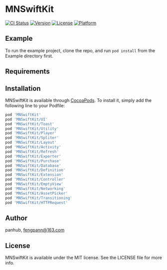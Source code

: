 # MNSwiftKit

[![CI Status](https://img.shields.io/travis/mellow/MNSwiftKit.svg?style=flat)](https://travis-ci.org/mellow/MNSwiftKit)
[![Version](https://img.shields.io/cocoapods/v/MNSwiftKit.svg?style=flat)](https://cocoapods.org/pods/MNSwiftKit)
[![License](https://img.shields.io/cocoapods/l/MNSwiftKit.svg?style=flat)](https://cocoapods.org/pods/MNSwiftKit)
[![Platform](https://img.shields.io/cocoapods/p/MNSwiftKit.svg?style=flat)](https://cocoapods.org/pods/MNSwiftKit)

## Example

To run the example project, clone the repo, and run `pod install` from the Example directory first.

## Requirements

## Installation

MNSwiftKit is available through [CocoaPods](https://cocoapods.org). To install
it, simply add the following line to your Podfile:

```ruby
pod 'MNSwiftKit'
pod 'MNSwiftKit/UI'
pod 'MNSwiftKit/Toast'
pod 'MNSwiftKit/Utility'
pod 'MNSwiftKit/Player'
pod 'MNSwiftKit/Spliter'
pod 'MNSwiftKit/Layout'
pod 'MNSwiftKit/Activity'
pod 'MNSwiftKit/Refresh'
pod 'MNSwiftKit/Exporter'
pod 'MNSwiftKit/Purchase'
pod 'MNSwiftKit/Database'
pod 'MNSwiftKit/Definition'
pod 'MNSwiftKit/Extension'
pod 'MNSwiftKit/Controller'
pod 'MNSwiftKit/EmptyView'
pod 'MNSwiftKit/Networking'
pod 'MNSwiftKit/AssetPicker'
pod 'MNSwiftKit/Transitioning'
pod 'MNSwiftKit/HTTPRequest'
```

## Author

panhub, fengpann@163.com

## License

MNSwiftKit is available under the MIT license. See the LICENSE file for more info.
